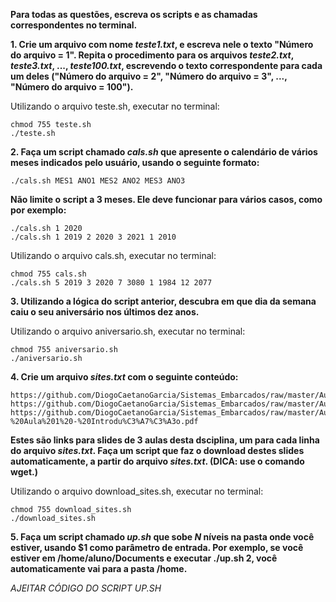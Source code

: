 **Para todas as questões, escreva os scripts e as chamadas correspondentes no terminal.**

**1. Crie um arquivo com nome _teste1.txt_, e escreva nele o texto "Número do arquivo = 1". Repita o procedimento para os arquivos _teste2.txt_, _teste3.txt_, ..., _teste100.txt_, escrevendo o texto correspondente para cada um deles ("Número do arquivo = 2", "Número do arquivo = 3", ..., "Número do arquivo = 100").**

Utilizando o arquivo teste.sh, executar no terminal:                   
```
chmod 755 teste.sh                                                      
./teste.sh
```
**2. Faça um script chamado _cals.sh_ que apresente o calendário de vários meses indicados pelo usuário, usando o seguinte formato:**
```script
./cals.sh MES1 ANO1 MES2 ANO2 MES3 ANO3
```
**Não limite o script a 3 meses. Ele deve funcionar para vários casos, como por exemplo:**
```script
./cals.sh 1 2020
./cals.sh 1 2019 2 2020 3 2021 1 2010
```
Utilizando o arquivo cals.sh, executar no terminal:                    
```
chmod 755 cals.sh                                                       
./cals.sh 5 2019 3 2020 7 3080 1 1984 12 2077
```
**3. Utilizando a lógica do script anterior, descubra em que dia da semana caiu o seu aniversário nos últimos dez anos.**

Utilizando o arquivo aniversario.sh, executar no terminal:             
```
chmod 755 aniversario.sh                                                
./aniversario.sh
```
**4. Crie um arquivo _sites.txt_ com o seguinte conteúdo:**
```
https://github.com/DiogoCaetanoGarcia/Sistemas_Embarcados/raw/master/Aulas/01_Linux%20b%C3%A1sico.pdf
https://github.com/DiogoCaetanoGarcia/Sistemas_Embarcados/raw/master/Aulas/01_Linux%20b%C3%A1sico_Shell_Script.pdf
https://github.com/DiogoCaetanoGarcia/Sistemas_Embarcados/raw/master/Aulas/01_Sistemas%20Embarcados%20-%20Aula%201%20-%20Introdu%C3%A7%C3%A3o.pdf
```
**Estes são links para slides de 3 aulas desta dsciplina, um para cada linha do arquivo _sites.txt_. Faça um script que faz o download destes slides automaticamente, a partir do arquivo _sites.txt_. (DICA: use o comando wget.)**

Utilizando o arquivo download_sites.sh, executar no terminal:          
```
chmod 755 download_sites.sh                                             
./download_sites.sh
```
**5. Faça um script chamado _up.sh_ que sobe _N_ níveis na pasta onde você estiver, usando $1 como parâmetro de entrada. Por exemplo, se você estiver em /home/aluno/Documents e executar ./up.sh 2, você automaticamente vai para a pasta /home.**

_AJEITAR CÓDIGO DO SCRIPT UP.SH_
